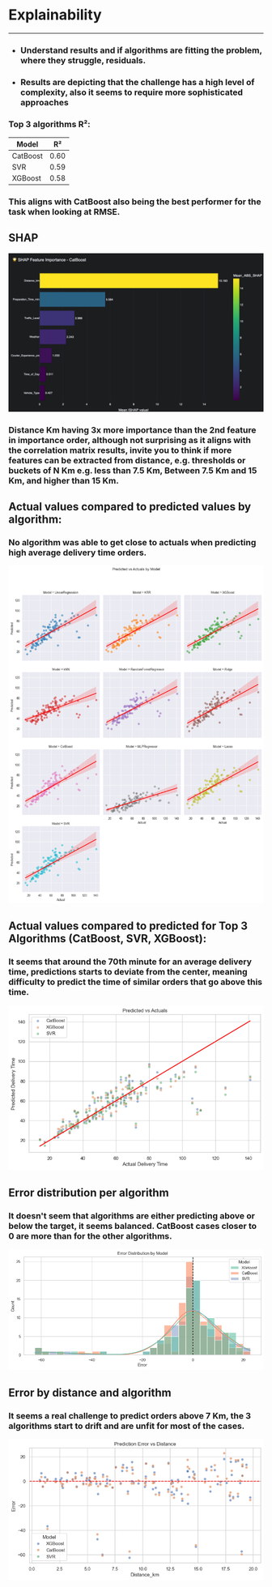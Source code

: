 # Explainability

---

* ### Understand results and if algorithms are fitting the problem, where they struggle, residuals.
* ### Results are depicting that the challenge has a high level of complexity, also it seems to require more sophisticated approaches

### Top 3 algorithms R²:

| Model    | R²   |
|----------|------|
| CatBoost | 0.60 |
| SVR      | 0.59 |
| XGBoost  | 0.58 |

### This aligns with CatBoost also being the best performer for the task when looking at RMSE.

## SHAP

![Explainability](images/SHAP.png)

### Distance Km having 3x more importance than the 2nd feature in importance order, although not surprising as it aligns with the correlation matrix results, invite you to think if more features can be extracted from distance, e.g. thresholds or buckets of N Km e.g. less than 7.5 Km, Between 7.5 Km and 15 Km, and higher than 15 Km.



## Actual values compared to predicted values by algorithm:

### No algorithm was able to get close to actuals when predicting high average delivery time orders. 
![Explainability](images/actual_predicted.png)

## Actual values compared to predicted for Top 3 Algorithms (CatBoost, SVR, XGBoost):

### It seems that around the 70th minute for an average delivery time, predictions starts to deviate from the center, meaning difficulty to predict the time of similar orders that go above this time.

![Explainability](images/residuals.png)

## Error distribution per algorithm

### It doesn't seem that algorithms are either predicting above or below the target, it seems balanced. CatBoost cases closer to 0 are more than for the other algorithms.

![Explainability](images/error_dis_model.png)

## Error by distance and algorithm

### It seems a real challenge to predict orders above 7 Km, the 3 algorithms start to drift and are unfit for most of the cases. 

![Explainability](images/error_distance.png)